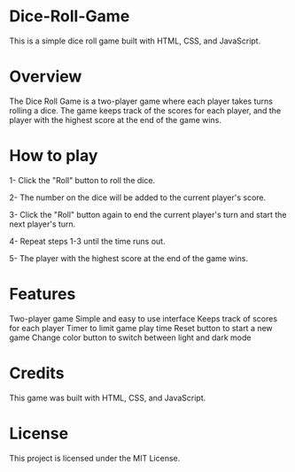 # Dice-Roll-Game
This is a simple dice roll game built with HTML, CSS, and JavaScript.

# Overview
The Dice Roll Game is a two-player game where each player takes turns rolling a dice. The game keeps track of the scores for each player, and the player with the highest score at the end of the game wins.


# How to play 
1- Click the "Roll" button to roll the dice.

2- The number on the dice will be added to the current player's score.

3- Click the "Roll" button again to end the current player's turn and start the next player's turn.

4- Repeat steps 1-3 until the time runs out.

5- The player with the highest score at the end of the game wins.

# Features
Two-player game
Simple and easy to use interface
Keeps track of scores for each player
Timer to limit game play time
Reset button to start a new game
Change color button to switch between light and dark mode

# Credits
This game was built with HTML, CSS, and JavaScript.

# License
This project is licensed under the MIT License.
